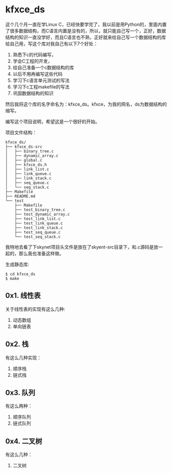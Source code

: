 # kfxce_ds

这个几个月一直在学Linux C，已经快要学完了，我以前是用Python的，里面内置了很多数据结构，而C语言内置是没有的，所以，就只能自己写一个，正好，数据结构的知识一直没学好，而且C语言也不熟，正好就来给自己写一个数据结构的库给自己用，写这个库对我自己有以下7个好处：
1. 熟悉下c的代码编写，
2. 学会C工程的开发，
3. 给自己准备一个c数据结构的库
4. 以后不用再编写这些代码
5. 学习下c语言单元测试的写法
6. 学习下c工程makefile的写法
7. 巩固数据结构的知识

然后我将这个库的名字命名为：kfxce_ds。kfxce，为我的网名，ds为数据结构的缩写。

编写这个项目说明，希望这是一个很好的开始。

项目文件结构：
```
kfxce_ds/
├── kfxce_ds-src
│   ├── binary_tree.c
│   ├── dynamic_array.c
│   ├── global.c
│   ├── kfxce_ds.h
│   ├── link_list.c
│   ├── link_queue.c
│   ├── link_stack.c
│   ├── seq_queue.c
│   └── seq_stack.c
├── Makefile
├── README.md
└── test
    ├── Makefile
    ├── test_binary_tree.c
    ├── test_dynamic_array.c
    ├── test_link_list.c
    ├── test_link_queue.c
    ├── test_link_stack.c
    ├── test_seq_queue.c
    └── test_seq_stack.c

```
我特地去看了下skynet项目头文件是放在了skyent-src目录下，和.c源码是放一起的，那么我也准备这样做。


生成静态库:
```
$ cd kfxce_ds
$ make
```


## 0x1. 线性表

关于线性表的实现有这么几种:
1. 动态数组
2. 单向链表

## 0x2. 栈

有这么几种实现：
1. 顺序栈
2. 链式栈


## 0x3. 队列

有这么两种：
1. 顺序队列
2. 链式队列

## 0x4. 二叉树

有这么几种：
1. 二叉树
